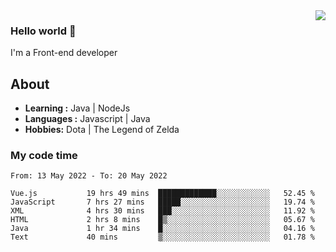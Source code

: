 <img align='right' src="https://github-readme-stats.vercel.app/api?username=jumodada&show_icons=true&theme=vue">

### Hello world 👋

I'm a Front-end developer 
    
## About
-  **Learning :** Java | NodeJs
-  **Languages :** Javascript | Java
-  **Hobbies:** Dota | The Legend of Zelda

### My code time

<!--START_SECTION:waka-->

```text
From: 13 May 2022 - To: 20 May 2022

Vue.js           19 hrs 49 mins  █████████████░░░░░░░░░░░░   52.45 %
JavaScript       7 hrs 27 mins   █████░░░░░░░░░░░░░░░░░░░░   19.74 %
XML              4 hrs 30 mins   ███░░░░░░░░░░░░░░░░░░░░░░   11.92 %
HTML             2 hrs 8 mins    █▒░░░░░░░░░░░░░░░░░░░░░░░   05.67 %
Java             1 hr 34 mins    █░░░░░░░░░░░░░░░░░░░░░░░░   04.16 %
Text             40 mins         ▒░░░░░░░░░░░░░░░░░░░░░░░░   01.78 %
```

<!--END_SECTION:waka-->
